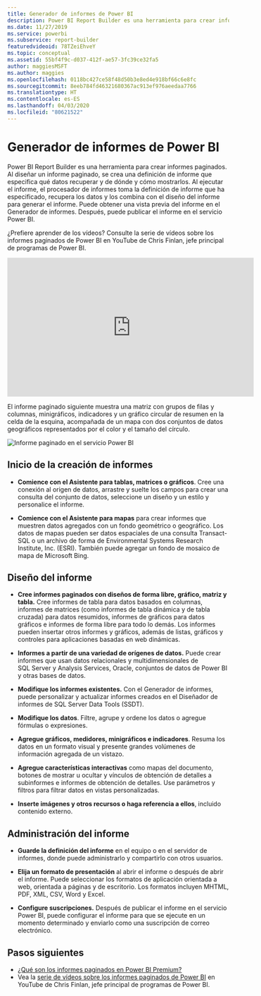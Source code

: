 ```yaml
---
title: Generador de informes de Power BI
description: Power BI Report Builder es una herramienta para crear informes paginados.
ms.date: 11/27/2019
ms.service: powerbi
ms.subservice: report-builder
featuredvideoid: 78TZeiEhveY
ms.topic: conceptual
ms.assetid: 55bf4f9c-d037-412f-ae57-3fc39ce32fa5
author: maggiesMSFT
ms.author: maggies
ms.openlocfilehash: 0118bc427ce58f48d50b3e8ed4e918bf66c6e8fc
ms.sourcegitcommit: 8eeb784fd46321680367ac913ef976aeedaa7766
ms.translationtype: HT
ms.contentlocale: es-ES
ms.lasthandoff: 04/03/2020
ms.locfileid: "80621522"
---
```

# <a name="power-bi-report-builder"></a>Generador de informes de Power BI

 Power BI Report Builder es una herramienta para crear informes paginados.  Al diseñar un informe paginado, se crea una definición de informe que especifica qué datos recuperar y de dónde y cómo mostrarlos. Al ejecutar el informe, el procesador de informes toma la definición de informe que ha especificado, recupera los datos y los combina con el diseño del informe para generar el informe. Puede obtener una vista previa del informe en el Generador de informes. Después, puede publicar el informe en el servicio Power BI.

¿Prefiere aprender de los vídeos? Consulte la serie de vídeos sobre los informes paginados de Power BI en YouTube de Chris Finlan, jefe principal de programas de Power BI.

<iframe width="560" height="315" src="https://www.youtube.com/embed/78TZeiEhveY?list=PLx7LcKtN_gq-JVzM6L8xNNxX7kts-KflJ" frameborder="0" allowfullscreen></iframe>

El informe paginado siguiente muestra una matriz con grupos de filas y columnas, minigráficos, indicadores y un gráfico circular de resumen en la celda de la esquina, acompañada de un mapa con dos conjuntos de datos geográficos representados por el color y el tamaño del círculo.  

![Informe paginado en el servicio Power BI](media/report-builder-power-bi/report-builder-get-started-paginated-report.png)

##  <a name="jump-start-report-creation"></a><a name="JumpStartReptCreation"></a> Inicio de la creación de informes  
 
-   **Comience con el Asistente para tablas, matrices o gráficos**. Cree una conexión al origen de datos, arrastre y suelte los campos para crear una consulta del conjunto de datos, seleccione un diseño y un estilo y personalice el informe.  
  
-   **Comience con el Asistente para mapas** para crear informes que muestren datos agregados con un fondo geométrico o geográfico. Los datos de mapas pueden ser datos espaciales de una consulta Transact-SQL o un archivo de forma de Environmental Systems Research Institute, Inc. (ESRI). También puede agregar un fondo de mosaico de mapa de Microsoft Bing.  

##  <a name="design-your-report"></a><a name="DesignRept"></a> Diseño del informe  
  
-   **Cree informes paginados con diseños de forma libre, gráfico, matriz y tabla.** Cree informes de tabla para datos basados en columnas, informes de matrices (como informes de tabla dinámica y de tabla cruzada) para datos resumidos, informes de gráficos para datos gráficos e informes de forma libre para todo lo demás. Los informes pueden insertar otros informes y gráficos, además de listas, gráficos y controles para aplicaciones basadas en web dinámicas.  
  
-   **Informes a partir de una variedad de orígenes de datos.** Puede crear informes que usan datos relacionales y multidimensionales de SQL Server y Analysis Services, Oracle, conjuntos de datos de Power BI y otras bases de datos.  
  
-   **Modifique los informes existentes.** Con el Generador de informes, puede personalizar y actualizar informes creados en el Diseñador de informes de SQL Server Data Tools (SSDT).  
  
-   **Modifique los datos**. Filtre, agrupe y ordene los datos o agregue fórmulas o expresiones.  

-   **Agregue gráficos, medidores, minigráficos e indicadores**. Resuma los datos en un formato visual y presente grandes volúmenes de información agregada de un vistazo.  
  
-   **Agregue características interactivas** como mapas del documento, botones de mostrar u ocultar y vínculos de obtención de detalles a subinformes e informes de obtención de detalles. Use parámetros y filtros para filtrar datos en vistas personalizadas.  
  
-   **Inserte imágenes y otros recursos o haga referencia a ellos**, incluido contenido externo.  
  
##  <a name="manage-your-report"></a><a name="ManageRpt"></a> Administración del informe  
  
-   **Guarde la definición del informe** en el equipo o en el servidor de informes, donde puede administrarlo y compartirlo con otros usuarios.  
  
-   **Elija un formato de presentación** al abrir el informe o después de abrir el informe. Puede seleccionar los formatos de aplicación orientada a web, orientada a páginas y de escritorio. Los formatos incluyen MHTML, PDF, XML, CSV, Word y Excel.  
  
-   **Configure suscripciones.** Después de publicar el informe en el servicio Power BI, puede configurar el informe para que se ejecute en un momento determinado y enviarlo como una suscripción de correo electrónico.  

## <a name="next-steps"></a>Pasos siguientes

- [¿Qué son los informes paginados en Power BI Premium?](paginated-reports-report-builder-power-bi.md)
- Vea la [serie de vídeos sobre los informes paginados de Power BI](https://www.youtube.com/watch?v=78TZeiEhveY&list=PLx7LcKtN_gq-JVzM6L8xNNxX7kts-KflJ) en YouTube de Chris Finlan, jefe principal de programas de Power BI.